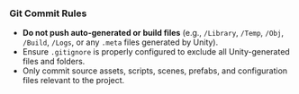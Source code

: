 ### Git Commit Rules
- **Do not push auto-generated or build files** (e.g., `/Library`, `/Temp`, `/Obj`, `/Build`, `/Logs`, or any `.meta` files generated by Unity).
- Ensure `.gitignore` is properly configured to exclude all Unity-generated files and folders.
- Only commit source assets, scripts, scenes, prefabs, and configuration files relevant to the project.
